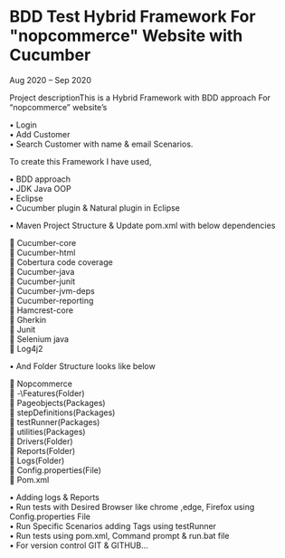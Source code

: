 # BDD Test Hybrid Framework For "nopcommerce" Website with Cucumber
Aug 2020 – Sep 2020

Project descriptionThis is a Hybrid Framework with BDD approach For “nopcommerce” website’s  

• Login  
• Add Customer  
• Search Customer with name & email Scenarios.  

To create this Framework I have used,  

• BDD approach  
• JDK Java OOP  
• Eclipse  
• Cucumber plugin & Natural plugin in Eclipse  

• Maven Project Structure & Update pom.xml with below dependencies  

 Cucumber-core  
 Cucumber-html  
 Cobertura code coverage  
 Cucumber-java  
 Cucumber-junit  
 Cucumber-jvm-deps  
 Cucumber-reporting  
 Hamcrest-core  
 Gherkin  
 Junit  
 Selenium java  
 Log4j2  

• And Folder Structure looks like below  

 Nopcommerce  
 -\Features(Folder)  
 Pageobjects(Packages)  
 stepDefinitions(Packages)  
 testRunner(Packages)  
 utilities(Packages)  
 Drivers(Folder)  
 Reports(Folder)  
 Logs(Folder)  
 Config.properties(File)  
 Pom.xml  

• Adding logs & Reports  
• Run tests with Desired Browser like chrome ,edge, Firefox using Config.properties File  
• Run Specific Scenarios adding Tags using testRunner  
• Run tests using pom.xml, Command prompt & run.bat file  
• For version control GIT & GITHUB…  
